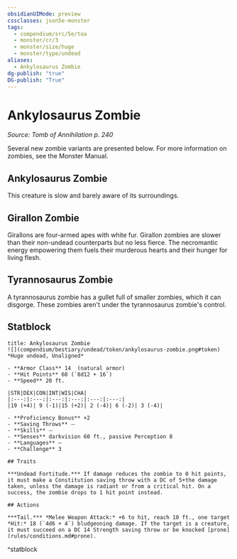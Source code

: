 ```yaml
---
obsidianUIMode: preview
cssclasses: json5e-monster
tags:
  - compendium/src/5e/toa
  - monster/cr/3
  - monster/size/huge
  - monster/type/undead
aliases:
  - Ankylosaurus Zombie
dg-publish: "true"
DG-publish: "True"
---
```

# Ankylosaurus Zombie
*Source: Tomb of Annihilation p. 240*  

Several new zombie variants are presented below. For more information on zombies, see the Monster Manual.

## Ankylosaurus Zombie

This creature is slow and barely aware of its surroundings.

## Girallon Zombie

Girallons are four-armed apes with white fur. Girallon zombies are slower than their non-undead counterparts but no less fierce. The necromantic energy empowering them fuels their murderous hearts and their hunger for living flesh.

## Tyrannosaurus Zombie

A tyrannosaurus zombie has a gullet full of smaller zombies, which it can disgorge. These zombies aren't under the tyrannosaurus zombie's control.

## Statblock

```ad-statblock
title: Ankylosaurus Zombie
![](compendium/bestiary/undead/token/ankylosaurus-zombie.png#token)
*Huge undead, Unaligned*

- **Armor Class** 14  (natural armor)
- **Hit Points** 68 (`8d12 + 16`)
- **Speed** 20 ft.

|STR|DEX|CON|INT|WIS|CHA|
|:---:|:---:|:---:|:---:|:---:|:---:|
|19 (+4)| 9 (-1)|15 (+2)| 2 (-4)| 6 (-2)| 3 (-4)|

- **Proficiency Bonus** +2
- **Saving Throws** ⏤
- **Skills** ⏤
- **Senses** darkvision 60 ft., passive Perception 8
- **Languages** —
- **Challenge** 3

## Traits

***Undead Fortitude.*** If damage reduces the zombie to 0 hit points, it must make a Constitution saving throw with a DC of 5+the damage taken, unless the damage is radiant or from a critical hit. On a success, the zombie drops to 1 hit point instead.

## Actions

***Tail.*** *Melee Weapon Attack:* +6 to hit, reach 10 ft., one target *Hit:* 18 (`4d6 + 4`) bludgeoning damage. If the target is a creature, it must succeed on a DC 14 Strength saving throw or be knocked [prone](rules/conditions.md#prone).
```
^statblock
